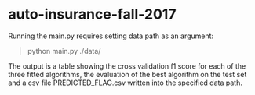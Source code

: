 # auto-insurance-fall-2017

Running the main.py requires setting data path as an argument:
>python main.py ./data/

The output is a table showing the cross validation f1 score for each of the three fitted algorithms, 
the evaluation of the best algorithm on the test set and a csv file PREDICTED_FLAG.csv written into the specified data path.
